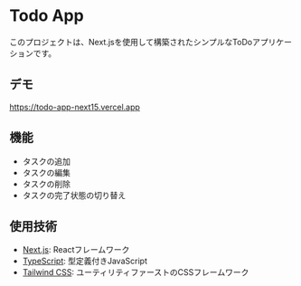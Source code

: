 # Todo App

このプロジェクトは、Next.jsを使用して構築されたシンプルなToDoアプリケーションです。

## デモ

https://todo-app-next15.vercel.app

## 機能

- タスクの追加
- タスクの編集
- タスクの削除
- タスクの完了状態の切り替え

## 使用技術

- [Next.js](https://nextjs.org/): Reactフレームワーク
- [TypeScript](https://www.typescriptlang.org/): 型定義付きJavaScript
- [Tailwind CSS](https://tailwindcss.com/): ユーティリティファーストのCSSフレームワーク
